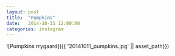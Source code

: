 ```yaml
---
layout: post
title:  "Pumpkins"
date:   2014-10-11 12:00:00
categories: instagram
---
```


![Pumpkins rrygaard]({{ '20141011_pumpkins.jpg' || asset_path}})


